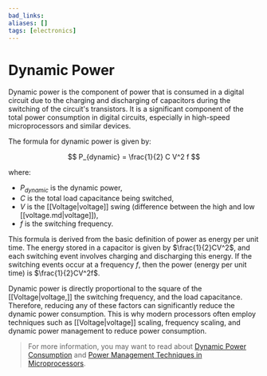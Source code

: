 ```yaml
---
bad_links: 
aliases: []
tags: [electronics]
---
```

# Dynamic Power

Dynamic power is the component of power that is consumed in a digital circuit due to the charging and discharging of capacitors during the switching of the circuit's transistors. It is a significant component of the total power consumption in digital circuits, especially in high-speed microprocessors and similar devices.

The formula for dynamic power is given by:

$$
P_{dynamic} = \frac{1}{2} C V^2 f
$$

where:
- $P_{dynamic}$ is the dynamic power,
- $C$ is the total load capacitance being switched,
- $V$ is the [[Voltage|voltage]] swing (difference between the high and low [[voltage.md|voltage]]),
- $f$ is the switching frequency.

This formula is derived from the basic definition of power as energy per unit time. The energy stored in a capacitor is given by $\frac{1}{2}CV^2$, and each switching event involves charging and discharging this energy. If the switching events occur at a frequency $f$, then the power (energy per unit time) is $\frac{1}{2}CV^2f$.

Dynamic power is directly proportional to the square of the [[Voltage|voltage,]] the switching frequency, and the load capacitance. Therefore, reducing any of these factors can significantly reduce the dynamic power consumption. This is why modern processors often employ techniques such as [[Voltage|voltage]] scaling, frequency scaling, and dynamic power management to reduce power consumption.

> For more information, you may want to read about [Dynamic Power Consumption](https://www.google.com/search?q=Dynamic+Power+Consumption) and [Power Management Techniques in Microprocessors](https://www.google.com/search?q=Power+Management+Techniques+in+Microprocessors).
